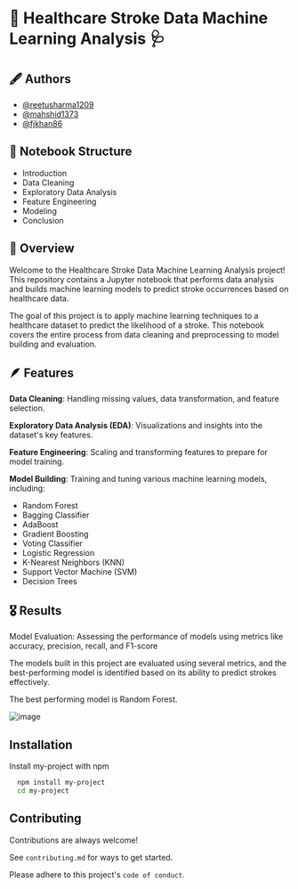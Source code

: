 
# 💊 Healthcare Stroke Data Machine Learning Analysis 🩺



## 🖋️ Authors

- [@reetusharma1209](https://github.com/reetusharma1209)
- [@mahshid1373](https://github.com/mahshid1373)
- [@fjkhan86](https://github.com/fjkhan86)


## 👣 Notebook Structure
- Introduction
- Data Cleaning
- Exploratory Data Analysis
- Feature Engineering
- Modeling
- Conclusion
## 📎  Overview
Welcome to the Healthcare Stroke Data Machine Learning Analysis project! This repository contains a Jupyter notebook that performs data analysis and builds machine learning models to predict stroke occurrences based on healthcare data.

The goal of this project is to apply machine learning techniques to a healthcare dataset to predict the likelihood of a stroke. This notebook covers the entire process from data cleaning and preprocessing to model building and evaluation.
## 🪶 Features

**Data Cleaning**: Handling missing values, data transformation, and feature selection.

**Exploratory Data Analysis (EDA)**: Visualizations and insights into the dataset's key features.

**Feature Engineering**: Scaling and transforming features to prepare for model training.

**Model Building**: Training and tuning various machine learning models, including:
    
- Random Forest
- Bagging Classifier
- AdaBoost
- Gradient Boosting
- Voting Classifier
- Logistic Regression
- K-Nearest Neighbors (KNN)
- Support Vector Machine (SVM)
- Decision Trees


## 🎖️ Results

Model Evaluation: Assessing the performance of models using metrics like accuracy, precision, recall, and F1-score

The models built in this project are evaluated using several metrics, and the best-performing model is identified based on its ability to predict strokes effectively.

The best performing model is Random Forest.  

![image](https://github.com/user-attachments/assets/54f4bfb4-59bc-4767-8a43-1f79d33267b3)



## Installation

Install my-project with npm

```bash
  npm install my-project
  cd my-project
```
    
## Contributing

Contributions are always welcome!

See `contributing.md` for ways to get started.

Please adhere to this project's `code of conduct`.


